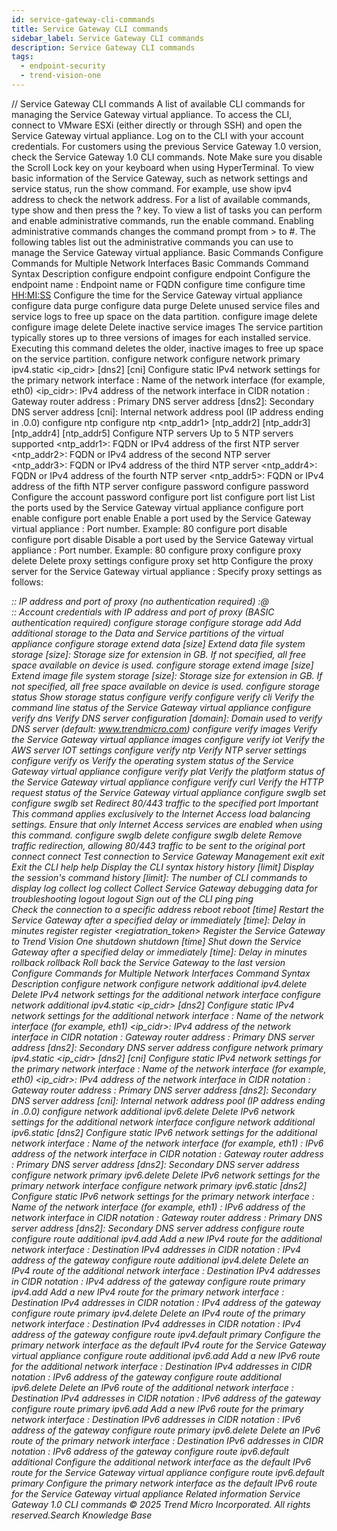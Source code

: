 ```yaml
---
id: service-gateway-cli-commands
title: Service Gateway CLI commands
sidebar_label: Service Gateway CLI commands
description: Service Gateway CLI commands
tags:
  - endpoint-security
  - trend-vision-one
---
```


/*<![CDATA[*/ $('#title').html($('meta[name=map-description]').attr('content')); /*]]>*/ Service Gateway CLI commands A list of available CLI commands for managing the Service Gateway virtual appliance. To access the CLI, connect to VMware ESXi (either directly or through SSH) and open the Service Gateway virtual appliance. Log on to the CLI with your account credentials. For customers using the previous Service Gateway 1.0 version, check the Service Gateway 1.0 CLI commands. Note Make sure you disable the Scroll Lock key on your keyboard when using HyperTerminal. To view basic information of the Service Gateway, such as network settings and service status, run the show command. For example, use show ipv4 address to check the network address. For a list of available commands, type show and then press the ? key. To view a list of tasks you can perform and enable administrative commands, run the enable command. Enabling administrative commands changes the command prompt from > to #. The following tables list out the administrative commands you can use to manage the Service Gateway virtual appliance. Basic Commands Configure Commands for Multiple Network Interfaces Basic Commands Command Syntax Description configure endpoint configure endpoint <hostname> Configure the endpoint name <hostname>: Endpoint name or FQDN configure time configure time <HH:MI:SS> Configure the time for the Service Gateway virtual appliance configure data purge configure data purge Delete unused service files and service logs to free up space on the data partition. configure image delete configure image delete Delete inactive service images The service partition typically stores up to three versions of images for each installed service. Executing this command deletes the older, inactive images to free up space on the service partition. configure network configure network primary ipv4.static <interface> <ip_cidr> <gateway> <dns1> [dns2] [cni] Configure static IPv4 network settings for the primary network interface <interface>: Name of the network interface (for example, eth0) <ip_cidr>: IPv4 address of the network interface in CIDR notation <gateway>: Gateway router address <dns1>: Primary DNS server address [dns2]: Secondary DNS server address [cni]: Internal network address pool (IP address ending in .0.0) configure ntp configure ntp <ntp_addr1> [ntp_addr2] [ntp_addr3] [ntp_addr4] [ntp_addr5] Configure NTP servers Up to 5 NTP servers supported <ntp_addr1>: FQDN or IPv4 address of the first NTP server <ntp_addr2>: FQDN or IPv4 address of the second NTP server <ntp_addr3>: FQDN or IPv4 address of the third NTP server <ntp_addr4>: FQDN or IPv4 address of the fourth NTP server <ntp_addr5>: FQDN or IPv4 address of the fifth NTP server configure password configure password Configure the account password configure port list configure port list List the ports used by the Service Gateway virtual appliance configure port enable configure port enable <port> Enable a port used by the Service Gateway virtual appliance <port>: Port number. Example: 80 configure port disable configure port disable <port> Disable a port used by the Service Gateway virtual appliance <port>: Port number. Example: 80 configure proxy configure proxy delete Delete proxy settings configure proxy set http <addr> Configure the proxy server for the Service Gateway virtual appliance <addr>: Specify proxy settings as follows: <ADDRESS>:<PORT>: IP address and port of proxy (no authentication required) <USER>:<PASSWORD>@<ADDRESS>:<PORT>: Account credentials with IP address and port of proxy (BASIC authentication required) configure storage configure storage add Add additional storage to the Data and Service partitions of the virtual appliance configure storage extend data [size] Extend data file system storage [size]: Storage size for extension in GB. If not specified, all free space available on device is used. configure storage extend image [size] Extend image file system storage [size]: Storage size for extension in GB. If not specified, all free space available on device is used. configure storage status Show storage status configure verify configure verify cli Verify the command line status of the Service Gateway virtual appliance configure verify dns Verify DNS server configuration [domain]: Domain used to verify DNS server (default: www.trendmicro.com) configure verify images Verify the Service Gateway virtual appliance images configure verify iot Verify the AWS server IOT settings configure verify ntp Verify NTP server settings configure verify os Verify the operating system status of the Service Gateway virtual appliance configure verify plat Verify the platform status of the Service Gateway virtual appliance configure verify curl <URL> Verify the HTTP request status of the Service Gateway virtual appliance configure swglb set configure swglb set <port number> Redirect 80/443 traffic to the specified port Important This command applies exclusively to the Internet Access load balancing settings. Ensure that only Internet Access services are enabled when using this command. configure swglb delete configure swglb delete Remove traffic redirection, allowing 80/443 traffic to be sent to the original port connect connect Test connection to Service Gateway Management exit exit Exit the CLI help help Display the CLI syntax history history [limit] Display the session's command history [limit]: The number of CLI commands to display log collect log collect Collect Service Gateway debugging data for troubleshooting logout logout Sign out of the CLI ping ping <address> Check the connection to a specific address reboot reboot [time] Restart the Service Gateway after a specified delay or immediately [time]: Delay in minutes register register <regiatration_token> Register the Service Gateway to Trend Vision One shutdown shutdown [time] Shut down the Service Gateway after a specified delay or immediately [time]: Delay in minutes rollback rollback Roll back the Service Gateway to the last version Configure Commands for Multiple Network Interfaces Command Syntax Description configure network configure network additional ipv4.delete Delete IPv4 network settings for the additional network interface configure network additional ipv4.static <interface> <ip_cidr> <gateway> <dns1> [dns2] Configure static IPv4 network settings for the additional network interface <interface>: Name of the network interface (for example, eth1) <ip_cidr>: IPv4 address of the network interface in CIDR notation <gateway>: Gateway router address <dns1>: Primary DNS server address [dns2]: Secondary DNS server address configure network primary ipv4.static <interface> <ip_cidr> <gateway> <dns1> [dns2] [cni] Configure static IPv4 network settings for the primary network interface <interface>: Name of the network interface (for example, eth0) <ip_cidr>: IPv4 address of the network interface in CIDR notation <gateway>: Gateway router address <dns1>: Primary DNS server address [dns2]: Secondary DNS server address [cni]: Internal network address pool (IP address ending in .0.0) configure network additional ipv6.delete Delete IPv6 network settings for the additional network interface configure network additional ipv6.static <ipl> <gateway> <dns1> [dns2] Configure static IPv6 network settings for the additional network interface <interface>: Name of the network interface (for example, eth1) <ipl>: IPv6 address of the network interface in CIDR notation <gateway>: Gateway router address <dns1>: Primary DNS server address [dns2]: Secondary DNS server address configure network primary ipv6.delete Delete IPv6 network settings for the primary network interface configure network primary ipv6.static <ipl> <gateway> <dns1> [dns2] Configure static IPv6 network settings for the primary network interface <interface>: Name of the network interface (for example, eth1) <ipl>: IPv6 address of the network interface in CIDR notation <gateway>: Gateway router address <dns1>: Primary DNS server address [dns2]: Secondary DNS server address configure route configure route additional ipv4.add <destination> <gateway> Add a new IPv4 route for the additional network interface <destination>: Destination IPv4 addresses in CIDR notation <gateway>: IPv4 address of the gateway configure route additional ipv4.delete <destination> <gateway> Delete an IPv4 route of the additional network interface <destination>: Destination IPv4 addresses in CIDR notation <gateway>: IPv4 address of the gateway configure route primary ipv4.add <destination> <gateway> Add a new IPv4 route for the primary network interface <destination>: Destination IPv4 addresses in CIDR notation <gateway>: IPv4 address of the gateway configure route primary ipv4.delete <destination> <gateway> Delete an IPv4 route of the primary network interface <destination>: Destination IPv4 addresses in CIDR notation <gateway>: IPv4 address of the gateway configure route ipv4.default primary Configure the primary network interface as the default IPv4 route for the Service Gateway virtual appliance configure route additional ipv6.add <destination> <gateway> Add a new IPv6 route for the additional network interface <destination>: Destination IPv4 addresses in CIDR notation <gateway>: IPv6 address of the gateway configure route additional ipv6.delete <destination> <gateway> Delete an IPv6 route of the additional network interface <destination>: Destination IPv4 addresses in CIDR notation <gateway>: IPv6 address of the gateway configure route primary ipv6.add <destination> <gateway> Add a new IPv6 route for the primary network interface <destination>: Destination IPv6 addresses in CIDR notation <gateway>: IPv6 address of the gateway configure route primary ipv6.delete <destination> <gateway> Delete an IPv6 route of the primary network interface <destination>: Destination IPv6 addresses in CIDR notation <gateway>: IPv6 address of the gateway configure route ipv6.default additional Configure the additional network interface as the default IPv6 route for the Service Gateway virtual appliance configure route ipv6.default primary Configure the primary network interface as the default IPv6 route for the Service Gateway virtual appliance Related information Service Gateway 1.0 CLI commands © 2025 Trend Micro Incorporated. All rights reserved.Search Knowledge Base